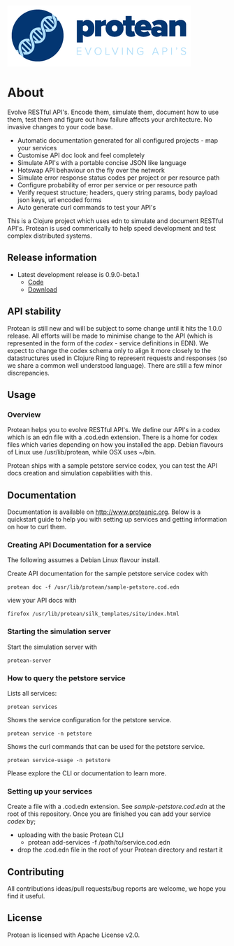 ![Protean - evolving api's](/public/resource/img/logo.png?raw=true "Protean - evolving api's")

# About

Evolve RESTful API's. Encode them, simulate them, document how to use them, test them and figure out how failure affects your architecture. No invasive changes to your code base.

* Automatic documentation generated for all configured projects - map your services
* Customise API doc look and feel completely
* Simulate API's with a portable concise JSON like language
* Hotswap API behaviour on the fly over the network
* Simulate error response status codes per project or per resource path
* Configure probability of error per service or per resource path
* Verify request structure; headers, query string params, body payload json keys, url encoded forms
* Auto generate curl commands to test your API's

This is a Clojure project which uses edn to simulate and document RESTful API's. Protean is used commerically to help speed development and test complex distributed systems.


## Release information

* Latest development release is 0.9.0-beta.1
    * [Code](https://github.com/passivsystems/protean/tree/0.9.0-beta.1)
    * [Download](https://github.com/passivsystems/protean/releases/download/0.9.0-beta.1/protean-0.9.0-beta.1.tgz)


## API stability

Protean is still new and will be subject to some change until it hits the 1.0.0 release.  All efforts will be made to minimise change to the API (which is represented in the form of the *codex* - service definitions in EDN).  We expect to change the codex schema only to align it more closely to the datastructures used in Clojure Ring to represent requests and responses (so we share a common well understood language).  There are still a few minor discrepancies.


## Usage

### Overview

Protean helps you to evolve RESTful API's.  We define our API's in a codex which is an edn file with a .cod.edn extension.
There is a home for codex files which varies depending on how you installed the app.  Debian flavours of Linux use /usr/lib/protean,
while OSX uses ~/bin.

Protean ships with a sample petstore service codex, you can test the API docs creation and simulation capabilities with this.


## Documentation

Documentation is available on http://www.proteanic.org.  Below is a quickstart guide to help you with
setting up services and getting information on how to curl them.

### Creating API Documentation for a service

The following assumes a Debian Linux flavour install.

Create API documentation for the sample petstore service codex with

    protean doc -f /usr/lib/protean/sample-petstore.cod.edn

view your API docs with

    firefox /usr/lib/protean/silk_templates/site/index.html

### Starting the simulation server

Start the simulation server with

    protean-server

### How to query the petstore service

Lists all services:

    protean services

Shows the service configuration for the petstore service.

    protean service -n petstore

Shows the curl commands that can be used for the petstore service.

    protean service-usage -n petstore

Please explore the CLI or documentation to learn more.

### Setting up your services

Create a file with a .cod.edn extension. See *sample-petstore.cod.edn* at the root of this repository. Once you are finished you can add your service *codex* by;
* uploading with the basic Protean CLI
    - protean add-services -f /path/to/service.cod.edn
* drop the .cod.edn file in the root of your Protean directory and restart it


## Contributing

All contributions ideas/pull requests/bug reports are welcome, we hope you find it useful.


## License

Protean is licensed with Apache License v2.0.
